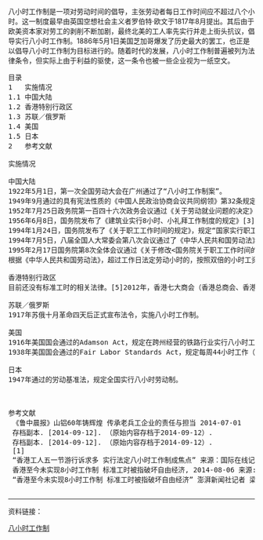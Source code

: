   八小时工作制是一项对劳动时间的倡导，主张劳动者每日工作时间应不超过八个小时。这一制度最早由英国空想社会主义者罗伯特·欧文于1817年8月提出。其后由于欧美资本家对劳工的剥削不断加剧，最终北美的工人率先实行并走上街头抗议，倡导实行八小时工作制。1886年5月1日美国芝加哥爆发了历史最大的罢工，也正是以倡导八小时工作制为目标进行的。随着时代的发展，八小时工作制普遍被列为法律条令，但实际上由于利益的驱使，这一条令也被一些企业视为一纸空文。

<pre>
目录
1	实施情况
1.1	中国大陆
1.2	香港特别行政区
1.3	苏联／俄罗斯
1.4	美国
1.5	日本
2	参考文献

实施情况

中国大陆
1922年5月1日，第一次全国劳动大会在广州通过了“八小时工作制案”。
1949年9月通过的具有宪法性质的《中国人民政治协商会议共同纲领》第32条规定：“公私企业目前一般应实行八小时至十小时的工作制，特殊情况得斟酌办理。”例如，1949年11月由潍坊兵工厂、渤海兵工厂、胶东兵工七厂抽调800余人组建的山东轻金属公司（现今的中铝山东铝业公司）“当年实行十小时工作制，白天上班，晚上还要扛起枪当护厂队”。[1]
1952年7月25日政务院第一百四十六次政务会议通过《关于劳动就业问题的决定》规定：“为保障职工健康，提高劳动生产率，并扩大就业面，应有计划有步骤地坚决贯彻八小时至十小时工作制，一切较大的公私营工矿交通运输企业均应尽可能实行八小时工作制。凡属有原料，有销路，技术条件许可者，可将现行的每日一班制或两班制改为每日两班制或三班制。大中城市和工矿区的国营商店、合作社也应尽可能实行八小时工作制。有害健康的工作，每日工作时间还应低于八小时。一切公私企业的加班加点，均应受严格的限制。”[2]
1956年6月8日，国务院发布了《建筑业实行8小时、小礼拜工作制度的规定》[3]
1994年1月24日，国务院发布了《关于职工工作时间的规定》，规定“国家实行职工每日工作8小时”；实行不定时工作制的，平均每周工作44小时的工作制度。”
1994年7月5日，八届全国人大常委会第八次会议通过了《中华人民共和国劳动法》，将8小时工作制上升为法律。第三十六条规定，“国家实行劳动者每日工作时间不超过8小时，平均每周工作时间不超过44小时的工作制度。”
1995年2月17日国务院第8次全体会议通过《关于修改<国务院关于职工工作时间的规定>的决定》第三条修改为：“职工每日工作8小时、每周工作40小时。” [4]
根据《中华人民共和国劳动法》，超过工作日法定劳动小时的，按照双倍的小时工资支付加班报酬；节假日加班的，按照三倍的小时工资支付加班报酬。

香港特别行政区
目前还没有标准工时的相关法律。[5]2012年，香港七大商会（香港总商会、香港工业总会、香港中华厂商会、香港中华总商会、香港雇主联合会、香港地产建设商会及香港零售管理协会）以标准工时立法将破坏香港自由经济体制为由，发表反对立法声明书。[6]2013年4月9日，香港标准工时委员会宣布成立。首任标准工时委员会主席梁智鸿。2014年7月底，香港标准工时立法的公众咨询期结束。[7]

苏联／俄罗斯
1917年苏俄十月革命四天后正式宣布法令，实施八小时工作制。

美国
1916年美国国会通过的Adamson Act，规定在跨州经营的铁路行业实行八小时工作制，超时工作要支付额外加班费。其背景是美国面临第一次世界大战的市场需求旺盛，工会要求不得超长工时。这是美国第一次有联邦法律干涉私企的工时制度。这遭到了雇主对该法案的抵制，并联合起诉该法案违宪。1917年美国最高法院裁决该法案合宪。
1938年美国国会通过的Fair Labor Standards Act，规定每周44小时工作（1940年改为40小时），加班工资为1.5倍，最低工资标准25¢每小时，最低就业年龄以反对童工（18岁以下不能从事危险工种，16岁以下不能在学校授课时间从事工作）。该法案适用于跨州经营的行业的70万雇员。

日本
1947年通过的労动基准法，规定全国实行八小时劳动制。



参考文献
 《鲁中晨报》山铝60年铸辉煌 传承老兵工企业的责任与担当 2014-07-01
 存档副本. [2014-09-12]. （原始内容存档于2014-09-12）.
 存档副本. [2014-09-12]. （原始内容存档于2014-09-12）.
 [1]
 “香港工人五一节游行诉求多 实行法定八小时工作制成焦点” 来源：国际在线记者丁一鸣 2014年5月1日
 香港至今未实现8小时工作制 标准工时被指破坏自由经济, 2014-08-06 来源: 澎湃新闻网记者 梁晓忆 张昕然
 “香港至今未实现8小时工作制 标准工时被指破坏自由经济” 澎湃新闻社记者 梁晓忆 张昕然

</pre>

---------
资料链接：

[八小时工作制](https://zh.wikipedia.org/wiki/八小时工作制)
